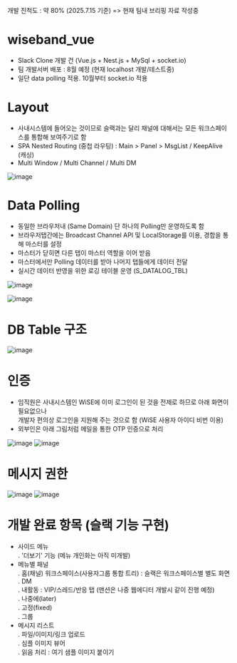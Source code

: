 개발 진척도 : 약 80% (2025.7.15 기준) => 현재 팀내 브리핑 자료 작성중


# wiseband_vue

- Slack Clone 개발 건 (Vue.js + Nest.js + MySql + socket.io)
- 팀 개발서버 배포 : 8월 예정 (현재 localhost 개발/테스트중)
- 일단 data polling 적용. 10월부터 socket.io 적용


# Layout

- 사내시스템에 들어오는 것이므로 슬랙과는 달리 채널에 대해서는 모든 워크스페이스를 통합해 보여주기로 함
- SPA Nested Routing (중첩 라우팅) : Main > Panel > MsgList / KeepAlive (캐싱)
- Multi Window / Multi Channel / Multi DM

![image](https://github.com/hushsbay/wiseband_vue/blob/master/PT_02_layout.png)


# Data Polling

- 동일한 브라우저내 (Same Domain) 단 하나의 Polling만 운영하도록 함
- 브라우저탭간에는 Broadcast Channel API 및 LocalStorage를 이용, 경합을 통해 마스터를 설정
- 마스터가 닫히면 다른 탭이 마스터 역할을 이어 받음
- 마스터에서만 Polling 데이터를 받아 나머지 탭들에게 데이터 전달
- 실시간 데이터 반영을 위한 로깅 테이블 운영 (S_DATALOG_TBL)

![image](https://github.com/hushsbay/wiseband_vue/blob/master/PT_03_datapolling.png)
    
![image](https://github.com/hushsbay/wiseband_vue/blob/master/PT_04_logdata.png)    


# DB Table 구조

![image](https://github.com/hushsbay/wiseband_vue/blob/master/PT_05_dbtable.png)


# 인증

- 임직원은 사내시스템인 WiSE에 이미 로그인이 된 것을 전제로 하므로 아래 화면이 필요없으나<br>
  개발자 편의상 로그인을 지원해 주는 것으로 함 (WiSE 사용자 아이디 비번 이용)
- 외부인은 아래 그림처럼 메일을 통한 OTP 인증으로 처리

![image](https://github.com/hushsbay/wiseband_vue/blob/master/PT_01_authentication.png)
![image](https://github.com/hushsbay/wiseband_vue/blob/master/PT_06_auth_membership.png)


# 메시지 권한

![image](https://github.com/hushsbay/wiseband_vue/blob/master/PT_07_acl01.png)
![image](https://github.com/hushsbay/wiseband_vue/blob/master/PT_08_acl02.png)


# 개발 완료 항목 (슬랙 기능 구현)

- 사이드 메뉴<br>
    . '더보기' 기능 (메뉴 개인화는 아직 미개발)<br>
- 메뉴별 패널<br>
    . 홈(채널) 워크스페이스(사용자그룹 통합 트리) : 슬랙은 워크스페이스별 별도 화면<br>
    . DM<br>
    . 내활동 : VIP/스레드/반응 탭 (맨션은 나중 웹에디터 개발시 같이 진행 예정)<br>
    . 나중에(later)<br>
    . 고정(fixed)<br>
    . 그룹<br>
- 메시지 리스트<br>
    . 파일/이미지/링크 업로드<br>
    . 심플 이미지 뷰어<br>
    . 읽음 처리 : 여기 샘플 이미지 붙이기<br>


